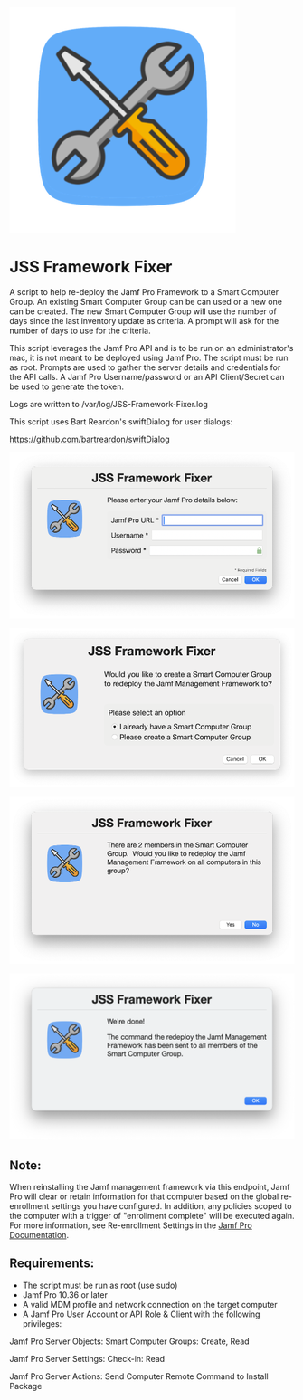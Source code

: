 ![alt text](https://github.com/Sdelsaz/JSS-Framework-Fixer/blob/main/images/icon1.png?raw=true)

# JSS Framework Fixer

A script to help re-deploy the Jamf Pro Framework to a Smart Computer Group. An existing Smart Computer Group can be can used or a new one can be created.  The new Smart Computer Group will use the number of days since the last inventory update as criteria. A prompt will ask for the number of days to use for the criteria. 

This script leverages the Jamf Pro API and is to be run on an administrator's mac, it is not meant to be deployed using Jamf Pro.  The script must be run as root. Prompts are used to gather the server details and credentials for the API calls.  A Jamf Pro Username/password or an API Client/Secret can be used to generate the token.

Logs are written to /var/log/JSS-Framework-Fixer.log

This script uses Bart Reardon's swiftDialog for user dialogs:

https://github.com/bartreardon/swiftDialog

![alt text](https://github.com/Sdelsaz/JSS-Framework-Fixer/blob/main/images/1.png?raw=true)

![alt text](https://github.com/Sdelsaz/JSS-Framework-Fixer/blob/main/images/3.png?raw=true)

![alt text](https://github.com/Sdelsaz/JSS-Framework-Fixer/blob/main/images/5.png?raw=true)

![alt text](https://github.com/Sdelsaz/JSS-Framework-Fixer/blob/main/images/7.png?raw=true)


## Note:

When reinstalling the Jamf management framework via this endpoint, Jamf Pro will clear or retain information for that computer based on the global re-enrollment settings you have configured. In addition, any policies scoped to the computer with a trigger of "enrollment complete" will be executed again. For more information, see Re-enrollment Settings in the [Jamf Pro Documentation](https://learn.jamf.com/en-US/bundle/jamf-pro-documentation-current/page/Re-enrollment_Settings.html).


## Requirements:

- The script must be run as root (use sudo)
- Jamf Pro 10.36 or later
- A valid MDM profile and network connection on the target computer
- A Jamf Pro User Account or API Role & Client with the following privileges:

Jamf Pro Server Objects:
Smart Computer Groups: Create, Read

Jamf Pro Server Settings:
Check-in: Read

Jamf Pro Server Actions:
Send Computer Remote Command to Install Package

